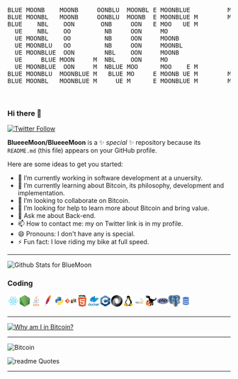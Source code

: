 <pre>
&nbsp;&nbsp;&nbsp;&nbsp;&nbsp;&nbsp;&nbsp;&nbsp;&nbsp;&nbsp;&nbsp;&nbsp;&nbsp;&nbsp;&nbsp;&nbsp;&nbsp;&nbsp;&nbsp;&nbsp;&nbsp;&nbsp;&nbsp;&nbsp;&nbsp;&nbsp;&nbsp;&nbsp;&nbsp;&nbsp;&nbsp;&nbsp;&nbsp;&nbsp;&nbsp;&nbsp;&nbsp;&nbsp;&nbsp;&nbsp;&nbsp;&nbsp;&nbsp;&nbsp;&nbsp;&nbsp;&nbsp;&nbsp;&nbsp;&nbsp;&nbsp;&nbsp;&nbsp;&nbsp;&nbsp;&nbsp;&nbsp;&nbsp;&nbsp;&nbsp;&nbsp;&nbsp;&nbsp;&nbsp;&nbsp;&nbsp;&nbsp;&nbsp;&nbsp;&nbsp;&nbsp;&nbsp;&nbsp;&nbsp;&nbsp;&nbsp;&nbsp;&nbsp;&nbsp;&nbsp;&nbsp;&nbsp;&nbsp;&nbsp;&nbsp;&nbsp;&nbsp;&nbsp;&nbsp;&nbsp;&nbsp;&nbsp;&nbsp;&nbsp;&nbsp;&nbsp;&nbsp;&nbsp;&nbsp;&nbsp;&nbsp;&nbsp;&nbsp;&nbsp;&nbsp;&nbsp;&nbsp;&nbsp;&nbsp;&nbsp;&nbsp;&nbsp;&nbsp;&nbsp;&nbsp;&nbsp;&nbsp;
BLUE&nbsp;MOONB&nbsp;&nbsp;&nbsp;&nbsp;MOONB&nbsp;&nbsp;&nbsp;&nbsp;&nbsp;OONBLU&nbsp;&nbsp;MOONBL&nbsp;E&nbsp;MOONBLUE&nbsp;&nbsp;&nbsp;&nbsp;&nbsp;&nbsp;&nbsp;&nbsp;&nbsp;&nbsp;MOON&nbsp;&nbsp;&nbsp;&nbsp;&nbsp;&nbsp;&nbsp;ONBLU&nbsp;&nbsp;&nbsp;&nbsp;ONBLUE&nbsp;&nbsp;&nbsp;&nbsp;&nbsp;&nbsp;&nbsp;UE&nbsp;MOO&nbsp;&nbsp;&nbsp;UE&nbsp;MO&nbsp;&nbsp;&nbsp;LUE&nbsp;MO&nbsp;&nbsp;
BLUE&nbsp;MOONBL&nbsp;&nbsp;&nbsp;MOONB&nbsp;&nbsp;&nbsp;&nbsp;&nbsp;OONBLU&nbsp;&nbsp;MOONB&nbsp;&nbsp;E&nbsp;MOONBLUE&nbsp;M&nbsp;&nbsp;&nbsp;&nbsp;&nbsp;&nbsp;&nbsp;&nbsp;MOON&nbsp;&nbsp;&nbsp;&nbsp;&nbsp;&nbsp;&nbsp;ONBLU&nbsp;&nbsp;&nbsp;OONBLUE&nbsp;&nbsp;&nbsp;&nbsp;&nbsp;&nbsp;LUE&nbsp;MOON&nbsp;&nbsp;UE&nbsp;MO&nbsp;&nbsp;&nbsp;LUE&nbsp;MO&nbsp;&nbsp;
BLUE&nbsp;&nbsp;&nbsp;&nbsp;NBL&nbsp;&nbsp;&nbsp;&nbsp;OON&nbsp;&nbsp;&nbsp;&nbsp;&nbsp;&nbsp;&nbsp;ONB&nbsp;&nbsp;&nbsp;&nbsp;&nbsp;OON&nbsp;&nbsp;&nbsp;E&nbsp;MOO&nbsp;&nbsp;&nbsp;UE&nbsp;M&nbsp;&nbsp;&nbsp;&nbsp;&nbsp;&nbsp;&nbsp;&nbsp;&nbsp;OONB&nbsp;&nbsp;&nbsp;&nbsp;&nbsp;&nbsp;ONB&nbsp;&nbsp;&nbsp;&nbsp;MOON&nbsp;&nbsp;UE&nbsp;&nbsp;&nbsp;&nbsp;&nbsp;BLUE&nbsp;&nbsp;OON&nbsp;&nbsp;&nbsp;E&nbsp;MOO&nbsp;&nbsp;&nbsp;UE&nbsp;M&nbsp;&nbsp;&nbsp;
&nbsp;&nbsp;UE&nbsp;&nbsp;&nbsp;&nbsp;NBL&nbsp;&nbsp;&nbsp;&nbsp;OO&nbsp;&nbsp;&nbsp;&nbsp;&nbsp;&nbsp;&nbsp;&nbsp;&nbsp;NB&nbsp;&nbsp;&nbsp;&nbsp;&nbsp;OON&nbsp;&nbsp;&nbsp;&nbsp;&nbsp;MO&nbsp;&nbsp;&nbsp;&nbsp;&nbsp;&nbsp;&nbsp;&nbsp;&nbsp;&nbsp;&nbsp;&nbsp;&nbsp;&nbsp;&nbsp;&nbsp;&nbsp;OONBL&nbsp;&nbsp;&nbsp;&nbsp;OONB&nbsp;&nbsp;&nbsp;&nbsp;MOO&nbsp;&nbsp;&nbsp;&nbsp;E&nbsp;M&nbsp;&nbsp;&nbsp;BLU&nbsp;&nbsp;&nbsp;&nbsp;ONB&nbsp;&nbsp;E&nbsp;MOON&nbsp;&nbsp;UE&nbsp;&nbsp;&nbsp;&nbsp;&nbsp;
&nbsp;&nbsp;UE&nbsp;MOONBL&nbsp;&nbsp;&nbsp;&nbsp;OO&nbsp;&nbsp;&nbsp;&nbsp;&nbsp;&nbsp;&nbsp;&nbsp;&nbsp;NB&nbsp;&nbsp;&nbsp;&nbsp;&nbsp;OON&nbsp;&nbsp;&nbsp;&nbsp;&nbsp;MOONB&nbsp;&nbsp;&nbsp;&nbsp;&nbsp;&nbsp;&nbsp;&nbsp;&nbsp;&nbsp;&nbsp;&nbsp;&nbsp;&nbsp;OONBL&nbsp;&nbsp;&nbsp;&nbsp;O&nbsp;NB&nbsp;&nbsp;&nbsp;&nbsp;MOO&nbsp;&nbsp;&nbsp;&nbsp;E&nbsp;MO&nbsp;NBLU&nbsp;&nbsp;&nbsp;&nbsp;ONBL&nbsp;E&nbsp;MOONB&nbsp;UE&nbsp;&nbsp;&nbsp;&nbsp;&nbsp;
&nbsp;&nbsp;UE&nbsp;MOONBLU&nbsp;&nbsp;&nbsp;OO&nbsp;&nbsp;&nbsp;&nbsp;&nbsp;&nbsp;&nbsp;&nbsp;&nbsp;NB&nbsp;&nbsp;&nbsp;&nbsp;&nbsp;OON&nbsp;&nbsp;&nbsp;&nbsp;&nbsp;MOONBL&nbsp;&nbsp;&nbsp;&nbsp;&nbsp;&nbsp;&nbsp;&nbsp;&nbsp;&nbsp;&nbsp;&nbsp;&nbsp;OONBLU&nbsp;&nbsp;MO&nbsp;NB&nbsp;&nbsp;&nbsp;&nbsp;MOO&nbsp;&nbsp;&nbsp;&nbsp;E&nbsp;MO&nbsp;NBLU&nbsp;&nbsp;&nbsp;&nbsp;ONBL&nbsp;E&nbsp;MOONB&nbsp;UE&nbsp;&nbsp;&nbsp;&nbsp;&nbsp;
&nbsp;&nbsp;UE&nbsp;MOONBLUE&nbsp;&nbsp;OON&nbsp;&nbsp;&nbsp;&nbsp;&nbsp;&nbsp;&nbsp;&nbsp;NBL&nbsp;&nbsp;&nbsp;&nbsp;OON&nbsp;&nbsp;&nbsp;&nbsp;&nbsp;MOONB&nbsp;&nbsp;&nbsp;&nbsp;&nbsp;&nbsp;&nbsp;&nbsp;&nbsp;&nbsp;&nbsp;&nbsp;&nbsp;&nbsp;OO&nbsp;BLUE&nbsp;MO&nbsp;NB&nbsp;&nbsp;&nbsp;&nbsp;MOO&nbsp;&nbsp;&nbsp;&nbsp;E&nbsp;M&nbsp;&nbsp;&nbsp;BLU&nbsp;&nbsp;&nbsp;&nbsp;ONB&nbsp;&nbsp;E&nbsp;M&nbsp;ONBLUE&nbsp;&nbsp;&nbsp;&nbsp;&nbsp;
&nbsp;&nbsp;UE&nbsp;&nbsp;&nbsp;&nbsp;&nbsp;BLUE&nbsp;MOON&nbsp;&nbsp;&nbsp;&nbsp;&nbsp;M&nbsp;&nbsp;NBL&nbsp;&nbsp;&nbsp;&nbsp;OON&nbsp;&nbsp;&nbsp;&nbsp;&nbsp;MO&nbsp;&nbsp;&nbsp;&nbsp;&nbsp;&nbsp;&nbsp;&nbsp;&nbsp;&nbsp;&nbsp;&nbsp;&nbsp;&nbsp;&nbsp;&nbsp;&nbsp;OO&nbsp;BLUE&nbsp;M&nbsp;&nbsp;NBL&nbsp;&nbsp;&nbsp;MOO&nbsp;&nbsp;&nbsp;&nbsp;E&nbsp;M&nbsp;&nbsp;&nbsp;BLU&nbsp;&nbsp;&nbsp;&nbsp;ONB&nbsp;&nbsp;E&nbsp;M&nbsp;ONBLUE&nbsp;&nbsp;&nbsp;&nbsp;&nbsp;
&nbsp;&nbsp;UE&nbsp;MOONBLUE&nbsp;&nbsp;OON&nbsp;&nbsp;&nbsp;&nbsp;&nbsp;M&nbsp;&nbsp;NBLUE&nbsp;MOO&nbsp;&nbsp;&nbsp;&nbsp;&nbsp;&nbsp;MOO&nbsp;&nbsp;&nbsp;&nbsp;E&nbsp;M&nbsp;&nbsp;&nbsp;&nbsp;&nbsp;&nbsp;&nbsp;&nbsp;&nbsp;OON&nbsp;LUE&nbsp;M&nbsp;ONBL&nbsp;&nbsp;&nbsp;MOON&nbsp;&nbsp;UE&nbsp;M&nbsp;&nbsp;&nbsp;BLUE&nbsp;&nbsp;OONB&nbsp;&nbsp;E&nbsp;M&nbsp;&nbsp;NBLUE&nbsp;&nbsp;&nbsp;&nbsp;&nbsp;
BLUE&nbsp;MOONBLU&nbsp;&nbsp;MOONBLUE&nbsp;M&nbsp;&nbsp;&nbsp;BLUE&nbsp;MO&nbsp;&nbsp;&nbsp;&nbsp;&nbsp;E&nbsp;MOONB&nbsp;UE&nbsp;M&nbsp;&nbsp;&nbsp;&nbsp;&nbsp;&nbsp;&nbsp;&nbsp;MOONB&nbsp;UE&nbsp;&nbsp;OONBLU&nbsp;&nbsp;&nbsp;OONBLUE&nbsp;&nbsp;&nbsp;&nbsp;&nbsp;&nbsp;LUE&nbsp;MOON&nbsp;&nbsp;UE&nbsp;MO&nbsp;&nbsp;BLUE&nbsp;&nbsp;&nbsp;&nbsp;&nbsp;
BLUE&nbsp;MOONBL&nbsp;&nbsp;&nbsp;MOONBLUE&nbsp;M&nbsp;&nbsp;&nbsp;&nbsp;&nbsp;UE&nbsp;M&nbsp;&nbsp;&nbsp;&nbsp;&nbsp;&nbsp;E&nbsp;MOONBLUE&nbsp;M&nbsp;&nbsp;&nbsp;&nbsp;&nbsp;&nbsp;&nbsp;&nbsp;MOONB&nbsp;UE&nbsp;&nbsp;OONBLU&nbsp;&nbsp;&nbsp;&nbsp;ONBLUE&nbsp;&nbsp;&nbsp;&nbsp;&nbsp;&nbsp;&nbsp;UE&nbsp;MOO&nbsp;&nbsp;&nbsp;UE&nbsp;MO&nbsp;&nbsp;&nbsp;LUE&nbsp;&nbsp;&nbsp;&nbsp;&nbsp;
&nbsp;&nbsp;&nbsp;&nbsp;&nbsp;&nbsp;&nbsp;&nbsp;&nbsp;&nbsp;&nbsp;&nbsp;&nbsp;&nbsp;&nbsp;&nbsp;&nbsp;&nbsp;&nbsp;&nbsp;&nbsp;&nbsp;&nbsp;&nbsp;&nbsp;&nbsp;&nbsp;&nbsp;&nbsp;&nbsp;&nbsp;&nbsp;&nbsp;&nbsp;&nbsp;&nbsp;&nbsp;&nbsp;&nbsp;&nbsp;&nbsp;&nbsp;&nbsp;&nbsp;&nbsp;&nbsp;&nbsp;&nbsp;&nbsp;&nbsp;&nbsp;&nbsp;&nbsp;&nbsp;&nbsp;&nbsp;&nbsp;&nbsp;&nbsp;&nbsp;&nbsp;&nbsp;&nbsp;&nbsp;&nbsp;&nbsp;&nbsp;&nbsp;&nbsp;&nbsp;&nbsp;&nbsp;&nbsp;&nbsp;&nbsp;&nbsp;&nbsp;&nbsp;&nbsp;&nbsp;&nbsp;&nbsp;&nbsp;&nbsp;&nbsp;&nbsp;&nbsp;&nbsp;&nbsp;&nbsp;&nbsp;&nbsp;&nbsp;&nbsp;&nbsp;&nbsp;&nbsp;&nbsp;&nbsp;&nbsp;&nbsp;&nbsp;&nbsp;&nbsp;&nbsp;&nbsp;&nbsp;&nbsp;&nbsp;&nbsp;&nbsp;&nbsp;&nbsp;&nbsp;&nbsp;&nbsp;&nbsp;

</pre>

### Hi there 👋

[![Twitter Follow](https://img.shields.io/twitter/follow/moon33_blue?color=%231DA1F2&label=BlueMoon&logo=Twitter&style=for-the-badge)](https://twitter.com/moon33_blue)

**BlueeeMoon/BlueeeMoon** is a ✨ _special_ ✨ repository because its `README.md` (this file) appears on your GitHub profile.

Here are some ideas to get you started:

- 🔭 I’m currently working in software development at a unuersity. 
- 🌱 I’m currently learning about Bitcoin, its philosophy, development and implementation. 
- 👯 I’m looking to collaborate on Bitcoin.
- 🤔 I’m looking for help to learn more about Bitcoin and bring value. 
- 💬 Ask me about Back-end. 
- 📫 How to contact me: my on Twitter link is in my profile.
- 😄 Pronouns: I don't have any is special.
- ⚡ Fun fact: I love riding my bike at full speed. 


--- 

![Github Stats for BlueMoon](https://github-readme-stats.vercel.app/api?username=blueeemoon&show_icons=true&theme=ayu-mirage)

### Coding

<img align="left" alt="HTML5" width="26px" src="https://raw.githubusercontent.com/github/explore/80688e429a7d4ef2fca1e82350fe8e3517d3494d/topics/react/react.png"/>
<img align="left" alt="HTML5" width="26px" src="https://raw.githubusercontent.com/github/explore/80688e429a7d4ef2fca1e82350fe8e3517d3494d/topics/nodejs/nodejs.png"/>
<img align="left" alt="HTML5" width="26px" src="https://raw.githubusercontent.com/github/explore/80688e429a7d4ef2fca1e82350fe8e3517d3494d/topics/java/java.png"/>
<img align="left" alt="HTML5" width="26px" src="https://raw.githubusercontent.com/github/explore/80688e429a7d4ef2fca1e82350fe8e3517d3494d/topics/maven/maven.png"/>
<img align="left" alt="HTML5" width="26px" src="https://raw.githubusercontent.com/github/explore/80688e429a7d4ef2fca1e82350fe8e3517d3494d/topics/python/python.png"/>
<img align="left" alt="HTML5" width="26px" src="https://raw.githubusercontent.com/github/explore/80688e429a7d4ef2fca1e82350fe8e3517d3494d/topics/git/git.png"/>
<img align="left" alt="HTML5" width="26px" src="https://raw.githubusercontent.com/github/explore/80688e429a7d4ef2fca1e82350fe8e3517d3494d/topics/html/html.png"/>
<img align="left" alt="HTML5" width="26px" src="https://raw.githubusercontent.com/github/explore/80688e429a7d4ef2fca1e82350fe8e3517d3494d/topics/docker/docker.png"/>
<img align="left" alt="HTML5" width="26px" src="https://raw.githubusercontent.com/github/explore/80688e429a7d4ef2fca1e82350fe8e3517d3494d/topics/cpp/cpp.png"/>
<img align="left" alt="HTML5" width="26px" src="https://raw.githubusercontent.com/github/explore/80688e429a7d4ef2fca1e82350fe8e3517d3494d/topics/json/json.png"/>
<img align="left" alt="HTML5" width="26px" src="https://raw.githubusercontent.com/github/explore/80688e429a7d4ef2fca1e82350fe8e3517d3494d/topics/linux/linux.png"/>
<img align="left" alt="HTML5" width="26px" src="https://raw.githubusercontent.com/github/explore/80688e429a7d4ef2fca1e82350fe8e3517d3494d/topics/mysql/mysql.png"/>
<img align="left" alt="HTML5" width="26px" src="https://raw.githubusercontent.com/github/explore/80688e429a7d4ef2fca1e82350fe8e3517d3494d/topics/perl/perl.png"/>
<img align="left" alt="HTML5" width="26px" src="https://raw.githubusercontent.com/github/explore/80688e429a7d4ef2fca1e82350fe8e3517d3494d/topics/php/php.png"/>
<img align="left" alt="HTML5" width="26px" src="https://raw.githubusercontent.com/github/explore/80688e429a7d4ef2fca1e82350fe8e3517d3494d/topics/postgresql/postgresql.png"/>
<img align="left" alt="HTML5" width="26px" src="https://raw.githubusercontent.com/github/explore/80688e429a7d4ef2fca1e82350fe8e3517d3494d/topics/sql/sql.png"/>

<br/>

<br/>

--- 

[![Why am I in Bitcoin?](https://github-readme-medium.vercel.app/?username=blueemoon)](https://medium.com/@blueemoon)

--- 

![Bitcoin](https://img.shields.io/badge/Bitcoin-000?style=for-the-badge&logo=bitcoin&logoColor=white)


![readme Quotes](https://quotes-github-readme.vercel.app/api?theme=dracula&type=horizontal&quote=Bitcoin%20es%20música%20y%20baila%20y%20Lightning%20es%20electrizante)



---



